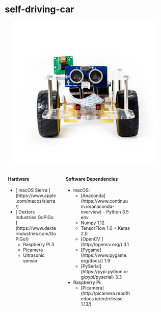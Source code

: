 # self-driving-car

<p align="center">
  <img src="img/GoPiGo.jpg"/>
</p>

<div style='float:left; width:30%; margin-left:10px'>
<h4>Hardware</h4>
<ul>
    <li>[ macOS Sierra ](https://www.apple.com/macos/sierra/)</li>
    <li>[ Dexters Industries GoPiGo ](https://www.dexterindustries.com/GoPiGo/)
      <ul>
          <li>Raspberry Pi 3</li>
          <li>Picamera</li>
          <li>Ultrasonic sensor</li>
      </ul>
      </li>
</ul>
</div>

<div style='float:left; width:40%; margin-left:30px'>
<h4>Software Dependencies</h4>
<ul>
  <li>macOS:
  <ul>
    <li>[Anaconda](https://www.continuum.io/anaconda-overview) - Python 3.5 env</li>
    <li>Numpy 1.12</li>
    <li>TensorFlow 1.0 + Keras 2.0</li>
    <li>[OpenCV ](http://opencv.org/) 3.1</li>
    <li>[Pygame](https://www.pygame.org/docs/) 1.9</li>
    <li>[PySerial](https://pypi.python.org/pypi/pyserial) 3.3</li>
  </ul>
  <li>Raspberry Pi:
    <ul>
    <li>[Picamera](http://picamera.readthedocs.io/en/release-1.13/)</li>
  </ul>
 </ul>

</div>
